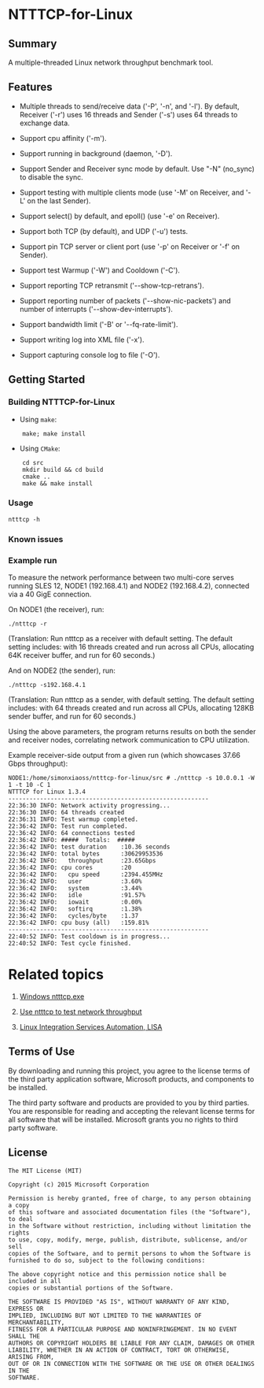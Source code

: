 # NTTTCP-for-Linux

## Summary

A multiple-threaded Linux network throughput benchmark tool.

## Features

* Multiple threads to send/receive data ('-P', '-n', and '-l'). By default, Receiver ('-r') uses 16 threads and Sender ('-s') uses 64 threads to exchange data.

* Support cpu affinity ('-m').

* Support running in background (daemon, '-D').

* Support Sender and Receiver sync mode by default. Use "-N" (no_sync) to disable the sync.

* Support testing with multiple clients mode (use '-M' on Receiver, and '-L' on the last Sender).

* Support select() by default, and epoll() (use '-e' on Receiver).

* Support both TCP (by default), and UDP ('-u') tests.

* Support pin TCP server or client port (use '-p' on Receiver or '-f' on Sender).

* Support test Warmup ('-W') and Cooldown ('-C').

* Support reporting TCP retransmit ('--show-tcp-retrans').

* Support reporting number of packets ('--show-nic-packets') and number of interrupts ('--show-dev-interrupts').

* Support bandwidth limit ('-B' or '--fq-rate-limit').

* Support writing log into XML file ('-x').

* Support capturing console log to file ('-O').


## Getting Started


### Building NTTTCP-for-Linux ###

- Using `make`:
```
	make; make install
```

- Using `CMake`:
```
	cd src
	mkdir build && cd build
	cmake ..
	make && make install
```

### Usage
	
	ntttcp -h

### Known issues

 

### Example run

To measure the network performance between two multi-core serves running SLES 12, NODE1 (192.168.4.1) and NODE2 (192.168.4.2), connected via a 40 GigE connection. 

On NODE1 (the receiver), run:
```
./ntttcp -r
```
(Translation: Run ntttcp as a receiver with default setting. The default setting includes: with 16 threads created and run across all CPUs, allocating 64K receiver buffer, and run for 60 seconds.)

And on NODE2 (the sender), run:
```
./ntttcp -s192.168.4.1
```
(Translation: Run ntttcp as a sender, with default setting. The default setting includes: with 64 threads created and run across all CPUs, allocating 128KB sender buffer, and run for 60 seconds.)

Using the above parameters, the program returns results on both the sender and receiver nodes, correlating network communication to CPU utilization.  

Example receiver-side output from a given run (which showcases 37.66 Gbps throughput):

```
NODE1:/home/simonxiaoss/ntttcp-for-linux/src # ./ntttcp -s 10.0.0.1 -W 1 -t 10 -C 1
NTTTCP for Linux 1.3.4
---------------------------------------------------------
22:36:30 INFO: Network activity progressing...
22:36:30 INFO: 64 threads created
22:36:31 INFO: Test warmup completed.
22:36:42 INFO: Test run completed.
22:36:42 INFO: 64 connections tested
22:36:42 INFO: #####  Totals:  #####
22:36:42 INFO: test duration    :10.36 seconds
22:36:42 INFO: total bytes      :30629953536
22:36:42 INFO:   throughput     :23.65Gbps
22:36:42 INFO: cpu cores        :20
22:36:42 INFO:   cpu speed      :2394.455MHz
22:36:42 INFO:   user           :3.60%
22:36:42 INFO:   system         :3.44%
22:36:42 INFO:   idle           :91.57%
22:36:42 INFO:   iowait         :0.00%
22:36:42 INFO:   softirq        :1.38%
22:36:42 INFO:   cycles/byte    :1.37
22:36:42 INFO: cpu busy (all)   :159.81%
---------------------------------------------------------
22:40:52 INFO: Test cooldown is in progress...
22:40:52 INFO: Test cycle finished.
```

# Related topics

1. [Windows ntttcp.exe](https://github.com/microsoft/ntttcp)

2. [Use ntttcp to test network throughput](https://docs.microsoft.com/en-us/azure/virtual-network/virtual-network-bandwidth-testing)

3. [Linux Integration Services Automation, LISA](https://github.com/microsoft/lisa)


## Terms of Use

By downloading and running this project, you agree to the license terms of the third party application software, Microsoft products, and components to be installed. 

The third party software and products are provided to you by third parties. You are responsible for reading and accepting the relevant license terms for all software that will be installed. Microsoft grants you no rights to third party software.


## License

```
The MIT License (MIT)

Copyright (c) 2015 Microsoft Corporation

Permission is hereby granted, free of charge, to any person obtaining a copy
of this software and associated documentation files (the "Software"), to deal
in the Software without restriction, including without limitation the rights
to use, copy, modify, merge, publish, distribute, sublicense, and/or sell
copies of the Software, and to permit persons to whom the Software is
furnished to do so, subject to the following conditions:

The above copyright notice and this permission notice shall be included in all
copies or substantial portions of the Software.

THE SOFTWARE IS PROVIDED "AS IS", WITHOUT WARRANTY OF ANY KIND, EXPRESS OR
IMPLIED, INCLUDING BUT NOT LIMITED TO THE WARRANTIES OF MERCHANTABILITY,
FITNESS FOR A PARTICULAR PURPOSE AND NONINFRINGEMENT. IN NO EVENT SHALL THE
AUTHORS OR COPYRIGHT HOLDERS BE LIABLE FOR ANY CLAIM, DAMAGES OR OTHER
LIABILITY, WHETHER IN AN ACTION OF CONTRACT, TORT OR OTHERWISE, ARISING FROM,
OUT OF OR IN CONNECTION WITH THE SOFTWARE OR THE USE OR OTHER DEALINGS IN THE
SOFTWARE.
```
